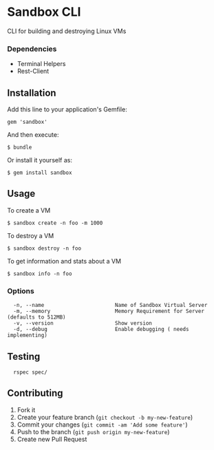 # Sandbox CLI

CLI for building and destroying Linux VMs

### Dependencies
 - Terminal Helpers
 - Rest-Client

## Installation

Add this line to your application's Gemfile:

    gem 'sandbox'

And then execute:

    $ bundle

Or install it yourself as:

    $ gem install sandbox

## Usage

To create a VM

```
$ sandbox create -n foo -m 1000
```

To destroy a VM

```
$ sandbox destroy -n foo
```

To get information and stats about a VM

```
$ sandbox info -n foo
```

### Options
```
  -n, --name                       Name of Sandbox Virtual Server
  -m, --memory                     Memory Requirement for Server (defaults to 512MB)
  -v, --version                    Show version
  -d, --debug                      Enable debugging ( needs implementing)
```

## Testing

```
  rspec spec/
```

## Contributing

1. Fork it
2. Create your feature branch (`git checkout -b my-new-feature`)
3. Commit your changes (`git commit -am 'Add some feature'`)
4. Push to the branch (`git push origin my-new-feature`)
5. Create new Pull Request



